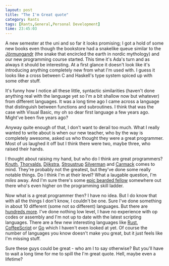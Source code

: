 ```yaml
---
layout: post
title: "The I'm Great quote"
category: Rants
tags: [Rants,General,Personal Development]
time: 23:45:03
---
```

A new semester at the uni and so far it looks promising; I got a hold of some new books even though the bookstore had a snakelike queue similar to the [Jörmungandr](http://en.wikipedia.org/wiki/J%C3%B6rmungandr) (the snake that encircled the earth in nordic mythology) and our new programming course started. This time it's Ada's turn and as always it should be interesting. At a first glance it doesn't look like it's introducing anything completely new from what I'm used with. I guess it looks like a cross between C and Haskell's type system spiced up with some other stuff. 

It's funny how I notice all these little, syntactic similarities (haven't done anything real with the language yet so I'm a bit shallow now but whatever) from different languages. It was a long time ago I came across a language that distinguish between functions and subroutines. I think that was the case with Visual Basic, my oh so dear first language a few years ago. Might've been five years ago?

Anyway quite enough of that, I don't want to derail too much. What I really wanted to write about is when our new teacher, who by the way is completely awesome, asked us who thought they were a great programmer. Most of us laughed it off but I think there were two, maybe three, who raised their hands.

I thought about raising my hand, but who do I think are great programmers? [Knuth](http://en.wikipedia.org/wiki/Donald_Knuth), [Thorvalds](http://en.wikipedia.org/wiki/Linus_Torvalds), [Djikstra](http://en.wikipedia.org/wiki/Djikstra), [Stroustrup](http://en.wikipedia.org/wiki/Bjarne_Stroustrup) [Silverman](http://en.wikipedia.org/wiki/Ken_Silverman) and [Carmack](http://en.wikipedia.org/wiki/John_carmack) comes to mind. They're probably not the greatest, but they've done some really notable things. Do I think I'm at their level? What a laugable question, I'm *miles* away. And I'm sure there's some [epic bearded fellow](http://www.codethinked.com/post/2007/12/06/The-Programmer-Dress-Code.aspx) somewhere out there who's even higher on the programming skill ladder.

Now what is a great programmer then? I have no idea. But I do know that with all the things I don't know, I couldn't be one. Sure I've done something in about 10 different (some not so different) languages. But there are [hundreds more](http://en.wikipedia.org/wiki/List_of_programming_languages). I've done nothing low level, I have no experience with op codes or assembly and I'm not up to date with the latest scripting languages. There are a few new interesting languages like [Rust](https://github.com/graydon/rust/wiki/), [CoffeeScript](http://jashkenas.github.com/coffee-script/) or [Go](http://golang.org/) which I haven't even looked at yet. Of course the number of languages you know doesn't make you great, but it just feels like I'm missing stuff.

Sure these guys could be great - who am I to say otherwise? But you'll have to wait a long time for me to spill the I'm great quote. Hell, maybe even a lifetime?

